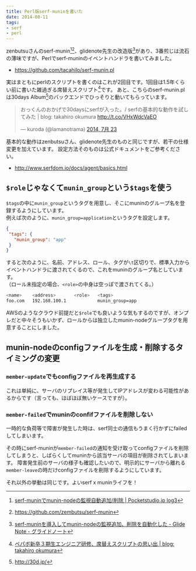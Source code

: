 ```yaml
---
title: Perl版serf-muninを書いた
date: 2014-08-11
tags:
- serf
- perl
---
```

zenbutsuさんのserf-munin[^1][^2]、glidenote先生の改造版[^3]があり、3番煎じは流石の薄味ですが、Perlでserf-muninのイベントハンドラを書いてみました。

- https://github.com/tacahilo/serf-munin.pl

実はまともにperlのスクリプトを書くのはこれが2回目です。1回目は1.5年くらい前に書いた雑過ぎる席替えスクリプト[^4]です。
あと、こちらのserf-munin.plは30days Album[^5]のバックエンドでひっそりと動いてもらっています。

<blockquote class="twitter-tweet" lang="ja"><p lang="ja" dir="ltr">おっくんのおかげで30daysにserfが入った。/ serfの基本的な動作を試してみた | blog: takahiro okumura <a href="http://t.co/VHxWdcVaEO">http://t.co/VHxWdcVaEO</a></p>&mdash; kuroda (@lamanotrama) <a href="https://twitter.com/lamanotrama/status/491827063343415298">2014, 7月 23</a></blockquote>
<script async src="//platform.twitter.com/widgets.js" charset="utf-8"></script>

基本的な動作はzenbutsuさん、glidenote先生のものと同じですが、若干の仕様変更を加えています。
設定方法そのものは公式ドキュメントをご参考ください。

- http://www.serfdom.io/docs/agent/basics.html

## `$role`じゃなくて`munin_group`という`$tags`を使う

`$tags`の中に`munin_group`というタグを用意し、そこにmuninのグループ名を登録するようにしています。  
例えば次のように、`munin_group=application`というタグを設定します。

```json
{
 "tags": {
   "munin_group": "app"
 }
}
```

すると次のように、名前、アドレス、ロール、タグが`\t`区切りで、標準入力からイベントハンドラに渡されてくるので、これをmuninのグループ名としています。  
（ロール未指定の場合、`<role>`の中身は空っぽで渡されてくる。）

```sh
<name>    <address>       <role>   <tags>
foo.com   192.168.100.1            munin_group=app
```

AWSのようなクラウド前提だと`$role`でも良いような気もするのですが、オンプレだと中々そうもいかず、ロールからは独立したmunin-nodeグループタグを用意することにしました。

## munin-nodeのconfigファイルを生成・削除するタイミングの変更

### `member-update`でもconfigファイルを再生成する

これは単純に、サーバのリプレイス等が発生してIPアドレスが変わる可能性があるからです（言っても、ほぼほぼ無いケースですが）。

### `member-failed`でmuninのconfifファイルを削除しない

一時的な負荷等で障害が発生した時は、serf同士の通信もうまく行かずにfailedしてしまいます。

その時にserf-muninが`member-failed`の通知を受け取ってconfigファイルを削除してしまうと、しばらくしてmuninから該当サーバの項目が削除されてしまいます。
障害発生前のサーバの様子も確認したいので、明示的にサーバから離れる`member-leave`の時だけconfigファイルを削除するようにしています。

それ以外の挙動は同じです。よいserf x muninライフを！

[^1]: [serf-muninでmunin-nodeの監視自動追加/削除 | Pocketstudio.jp log3](http://pocketstudio.jp/log3/2013/11/01/serf-munin-eventhander-auto-monitorin/)
[^2]: https://github.com/zembutsu/serf-munin
[^3]: [serf-muninを導入してmunin-nodeの監視追加、削除を自動化した - Glide Note - グライドノート](http://blog.glidenote.com/blog/2013/11/06/serf-munin/)
[^4]: [ペパボ新卒３期生エンジニア研修、席替えスクリプトの思い出 | blog: takahiro okumura](/2014/08/10/sekigae-scripts/)
[^5]: http://30d.jp/
